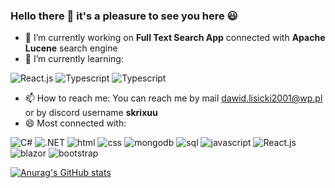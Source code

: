 ### Hello there 👋 it's a pleasure to see you here :smiley:

- 🔭 I’m currently working on <b>Full Text Search App</b> connected with <b>Apache Lucene</b> search engine 
- 🌱 I’m currently learning:
<div>
  <img src="https://img.shields.io/badge/react-%2320232a.svg?style=for-the-badge&logo=react&logoColor=%2361DAFB" alt="React.js" />
  <img src="https://img.shields.io/badge/typescript-%23007ACC.svg?style=for-the-badge&logo=typescript&logoColor=white" alt="Typescript" />
  <img src="https://img.shields.io/badge/Next-black?style=for-the-badge&logo=next.js&logoColor=white" alt="Typescript" />
<div>
<ul>
  <li>📫 How to reach me: You can reach me by mail <a href="mailto:dawid.lisicki2001@wp.pl">dawid.lisicki2001@wp.pl</a> or by discord username <b>skrixuu</b></li>
  <li>😄 Most connected with: </li>
</ul>
<div>
  <img src="https://img.shields.io/badge/c%23-%23239120.svg?style=for-the-badge&logo=csharp&logoColor=white" alt="C#" />
  <img src="https://img.shields.io/badge/.NET-5C2D91?style=for-the-badge&logo=.net&logoColor=white" alt=".NET" />
  <img src="https://img.shields.io/badge/html5-%23E34F26.svg?style=for-the-badge&logo=html5&logoColor=white" alt="html" />
  <img src="https://img.shields.io/badge/css3-%231572B6.svg?style=for-the-badge&logo=css3&logoColor=white" alt="css" />
  <img src="https://img.shields.io/badge/MongoDB-%234ea94b.svg?style=for-the-badge&logo=mongodb&logoColor=white" alt="mongodb" />
  <img src="https://img.shields.io/badge/Microsoft%20SQL%20Server-CC2927?style=for-the-badge&logo=microsoft%20sql%20server&logoColor=white" alt="sql" />
  <img src="https://img.shields.io/badge/javascript-%23323330.svg?style=for-the-badge&logo=javascript&logoColor=%23F7DF1E" alt="javascript" />
  <img src="https://img.shields.io/badge/react-%2320232a.svg?style=for-the-badge&logo=react&logoColor=%2361DAFB" alt="React.js" />
  <img src="https://img.shields.io/badge/blazor-%235C2D91.svg?style=for-the-badge&logo=blazor&logoColor=white" alt="blazor" />
  <img src="https://img.shields.io/badge/bootstrap-%238511FA.svg?style=for-the-badge&logo=bootstrap&logoColor=white" alt="bootstrap"/>
</div>

[![Anurag's GitHub stats](https://github-readme-stats.vercel.app/api?username=dawid0117&theme=radical)](https://github.com/dawid0117/github-readme-stats)
